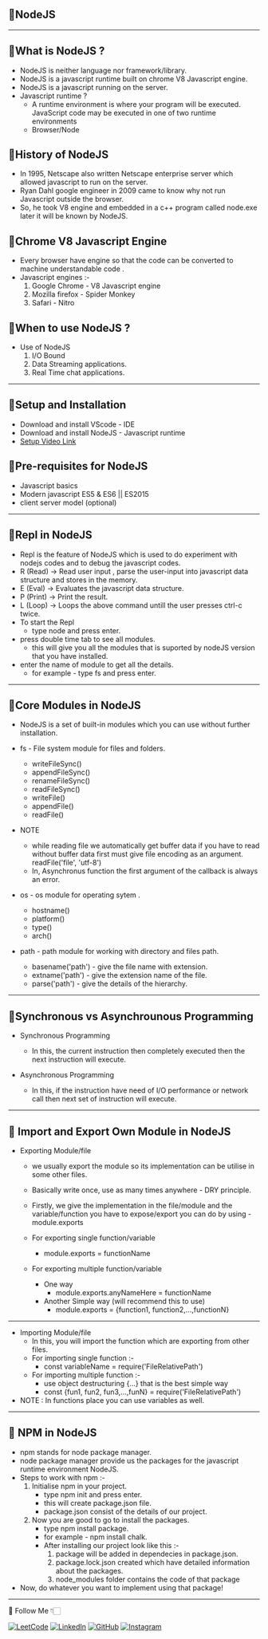 ## 🚀NodeJS

<hr style="border-color:#FF4500;">

## 🚀What is NodeJS ?

- NodeJS is neither language nor framework/library.
- NodeJS is a javascript runtime built on chrome V8 Javascript engine.
- NodeJS is a javascript running on the server.
- Javascript runtime ?
  - A runtime environment is where your program will be executed. JavaScript code may be executed in one of two runtime environments
  - Browser/Node

## 🚀History of NodeJS

- In 1995, Netscape also written Netscape enterprise server which allowed javascript to run on the server.
- Ryan Dahl google engineer in 2009 came to know why not run Javascript outside the browser.
- So, he took V8 engine and embedded in a c++ program called node.exe later it will be known by NodeJS.

## 🚀Chrome V8 Javascript Engine

- Every browser have engine so that the code can be converted to machine understandable code .
- Javascript engines :-
  1. Google Chrome - V8 Javascript engine
  2. Mozilla firefox - Spider Monkey
  3. Safari - Nitro

## 🚀When to use NodeJS ?

- Use of NodeJS
  1. I/O Bound
  2. Data Streaming applications.
  3. Real Time chat applications.

<hr style="border-color:#FF4500;">

## 🚀Setup and Installation

- Download and install VScode - IDE
- Download and install NodeJS - Javascript runtime
- [Setup Video Link](https://youtu.be/mIW_8dMQaUk)

## 🚀Pre-requisites for NodeJS

- Javascript basics
- Modern javascript ES5 & ES6 || ES2015
- client server model (optional)

<hr style="border-color:#FF4500;">

## 🚀Repl in NodeJS

- Repl is the feature of NodeJS which is used to do experiment with nodejs codes and to debug the javascript codes.
- R (Read) -> Read user input , parse the user-input into javascript data structure and stores in the memory.
- E (Eval) -> Evaluates the javascript data structure.
- P (Print) -> Print the result.
- L (Loop) -> Loops the above command untill the user presses ctrl-c twice.
- To start the Repl 
  - type node and press enter.
- press double time tab to see all modules.
  - this will give you all the modules that is suported by nodeJS version that you have installed.
- enter the name of module to get all the details.
  - for example - type fs and press enter.

<hr style="border-color:#FF4500;">

## 🚀Core Modules in NodeJS

- NodeJS is a set of built-in modules which you can use without further installation.
- fs - File system module for files and folders.
  - writeFileSync()
  - appendFileSync()
  - renameFileSync()
  - readFileSync()
  - writeFile()
  - appendFile()
  - readFile()
  
- NOTE 
  - while reading file we automatically get buffer data
            if you have to read without buffer data first must give file encoding as an argument. readFile('file', 'utf-8')
  - In, Asynchronus function the first argument of the callback is always an error.
- os - os module for operating sytem .
  - hostname()
  - platform()
  - type()
  - arch()
- path - path module for working with directory and files path.
  - basename('path') - give the file name with extension.
  - extname('path') - give the extension name of the file.
  - parse('path') - give the details of the hierarchy.

<hr style="border-color:#FF4500;">

## 🚀Synchronous vs Asynchrounous Programming 

- Synchronous Programming
  - In this, the current instruction then completely executed then the next instruction will execute.

- Asynchronous Programming
  - In this, if the instruction have need of I/O performance or network call then next set of instruction will execute.

<hr style="border-color:#FF4500;">

## 🚀 Import and Export Own Module in NodeJS

- Exporting Module/file
  - we usually export the module so its implementation can be utilise in some other files.
  
  - Basically write once, use as many times anywhere  - DRY principle.
  
  - Firstly, we give the implementation in the file/module and the variable/function you have to expose/export you can do  by using - module.exports
  
  - For exporting single function/variable
    - module.exports = functionName
  - For exporting multiple function/variable
    - One way
      - module.exports.anyNameHere = functionName
    - Another Simple way (will recommend this to use)
      - module.exports = {function1, function2,...,functionN}

<hr>

- Importing Module/file
  - In this, you will import the function which are exporting from other files.
  - For importing single function :-
    - const variableName = require('FileRelativePath')
  - For importing multiple function :-
    - use object destructuring {...} that is the best simple way
    - const {fun1, fun2, fun3,...,funN}  = require('FileRelativePath')
- NOTE : In functions place you can use variables as well.


<hr style="border-color:#FF4500;">

## 🚀 NPM in NodeJS

- npm stands for node package manager.
- node package manager provide us the packages for the javascript runtime environment NodeJS.
- Steps to work with npm :-
  1. Initialise npm in your project.
     -  type npm init and press enter.
     - this will create package.json file.
     - package.json consist of the details of our project.
  2. Now you are good to go to install the packages.
     - type npm install package.
     -  for example - npm install chalk.
     -  After installing our project look like this :-
        1. package will be added in dependecies in package.json.
        2. package.lock.json created which have detailed information about the packages.
        3. node_modules folder contains the code of that package
- Now, do whatever you want to implement using that package!



<hr style="border-color:#FF4500;"> 
 🔗 Follow Me 👇🏻

[![LeetCode](https://img.shields.io/badge/LEETCODE-000000?style=for-the-badge&logo=LeetCode&logoColor=#d16c06)](https://leetcode.com/Amul-Sharma/)
[![LinkedIn](https://img.shields.io/badge/linkedin-%230077B5.svg?style=for-the-badge&logo=linkedin&logoColor=white)](https://www.linkedin.com/in/amulsharma12/)
[![GitHub](https://img.shields.io/badge/github-%23121011.svg?style=for-the-badge&logo=github&logoColor=white)](https://github.com/AmulSharma12)
[![Instagram](https://img.shields.io/badge/Instagram-%23E4405F.svg?style=for-the-badge&logo=Instagram&logoColor=white)](https://www.instagram.com/amul_op____/)
